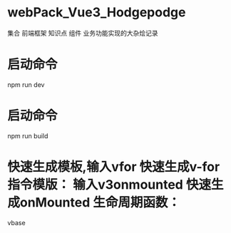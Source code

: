 # webPack_Vue3_Hodgepodge
集合 前端框架 知识点 组件 业务功能实现的大杂烩记录
# 启动命令
npm run dev

# 启动命令
npm run build
# 快速生成模板,输入vfor 快速生成v-for 指令模版： 输入v3onmounted 快速生成onMounted 生命周期函数：
vbase  

